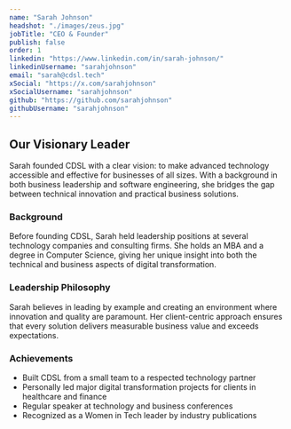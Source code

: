 ```yaml
---
name: "Sarah Johnson"
headshot: "./images/zeus.jpg"
jobTitle: "CEO & Founder"
publish: false
order: 1
linkedin: "https://www.linkedin.com/in/sarah-johnson/"
linkedinUsername: "sarahjohnson"
email: "sarah@cdsl.tech"
xSocial: "https://x.com/sarahjohnson"
xSocialUsername: "sarahjohnson"
github: "https://github.com/sarahjohnson"
githubUsername: "sarahjohnson"
---
```


## Our Visionary Leader

Sarah founded CDSL with a clear vision: to make advanced technology accessible and effective for businesses of all sizes. With a background in both business leadership and software engineering, she bridges the gap between technical innovation and practical business solutions.

### Background

Before founding CDSL, Sarah held leadership positions at several technology companies and consulting firms. She holds an MBA and a degree in Computer Science, giving her unique insight into both the technical and business aspects of digital transformation.

### Leadership Philosophy

Sarah believes in leading by example and creating an environment where innovation and quality are paramount. Her client-centric approach ensures that every solution delivers measurable business value and exceeds expectations.

### Achievements

- Built CDSL from a small team to a respected technology partner
- Personally led major digital transformation projects for clients in healthcare and finance
- Regular speaker at technology and business conferences
- Recognized as a Women in Tech leader by industry publications
